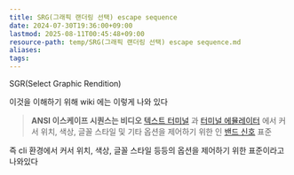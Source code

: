 ```yaml
---
title: SRG(그래픽 랜더링 선택) escape sequence
date: 2024-07-30T19:36:00+09:00
lastmod: 2025-08-11T00:45:48+09:00
resource-path: temp/SRG(그래픽 랜더링 선택) escape sequence.md
aliases: 
tags: 
---
```

SGR(Select Graphic Rendition)

이것을 이해하기 위해
wiki 에는 이렇게 나와 있다

> **ANSI 이스케이프 시퀀스는 비디오** [텍스트 터미널](https://en.wikipedia.org/wiki/Text_terminal "텍스트 터미널") 과 [터미널 에뮬레이터](https://en.wikipedia.org/wiki/Terminal_emulator "터미널 에뮬레이터") 에서 커서 위치, 색상, 글꼴 스타일 및 기타 옵션을 제어하기 위한 인 [밴드 신호](https://en.wikipedia.org/wiki/In-band_signaling "대역 내 신호 전송") 표준

즉 cli 환경에서 커서 위치, 색상, 글꼴 스타일 등등의 옵션을 제어하기 위한 표준이라고 나와있다